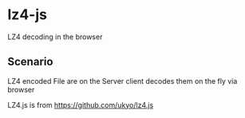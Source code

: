 # lz4-js
LZ4 decoding in the browser

## Scenario
LZ4 encoded File are on the Server
client decodes them on the fly via browser


LZ4.js is from https://github.com/ukyo/lz4.js
